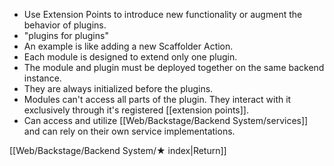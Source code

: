 - Use Extension Points to introduce new functionality or augment the behavior of plugins.
- "plugins for plugins"
- An example is like adding a new Scaffolder Action.
- Each module is designed to extend only one plugin.
- The module and plugin must be deployed together on the same backend instance.
- They are always initialized before the plugins.
- Modules can't access all parts of the plugin. They interact with it exclusively through it's registered [[extension points]].
- Can access and utilize [[Web/Backstage/Backend System/services]] and can rely on their own service implementations.

[[Web/Backstage/Backend System/★ index|Return]]